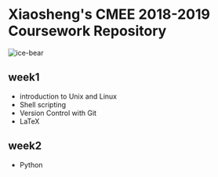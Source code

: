
# **Xiaosheng's CMEE 2018-2019 Coursework Repository**
![ice-bear](https://vignette.wikia.nocookie.net/webarebears/images/3/37/Ice_bear.png/revision/latest/scale-to-width-down/350?cb=20160619204008)
## week1
- introduction to Unix and Linux
- Shell scripting
- Version Control with Git
- LaTeX
## week2 
- Python